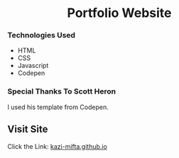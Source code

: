 <div align="center">

# Portfolio Website

</div>


 ###  Technologies Used
 * HTML
 * CSS
 * Javascript
 * Codepen
 
 
### Special Thanks To Scott Heron 
I used his template from Codepen.

## Visit Site

Click the Link:  <a href="https://kazi-mifta.github.io/Portfolio/" >kazi-mifta.github.io</a>